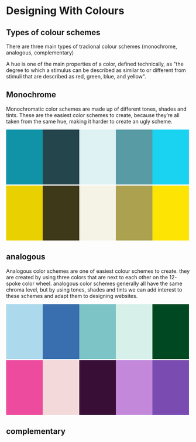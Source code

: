 # Designing With Colours

## Types of colour schemes

There are three main types of tradional colour schemes (monochrome, analogous, complementary)

A hue is one of the main properties of a color, defined technically, as "the degree to which a stimulus can be described as similar to or different from stimuli that are described as red, green, blue, and yellow".

## Monochrome
Monochromatic color schemes are made up of different tones, shades and tints. These are the easiest color schemes to create, because they’re all taken from the same hue, making it harder to create an ugly scheme.
 
 ![monochrome-blue](monochrome-blue.jpg "monochrome-blue")
 ![monochrome-gold](monochrome-gold.jpg "monochrome-gold")
 

## analogous

Analogous color schemes are one of easiest colour schemes to create. they are created by using three colors that are next to each other on the 12-spoke color wheel. analogous color schemes generally all have the same chroma level, but by using tones, shades and tints we can add interest to these schemes and adapt them to designing websites.

 ![analogous-modified](analogous-modified.jpg "analogous-modified")
 ![analogous-modpink](analogous-modpink.jpg "analogous-modpink")

## complementary
